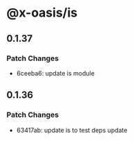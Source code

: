 # @x-oasis/is

## 0.1.37

### Patch Changes

- 6ceeba6: update is module

## 0.1.36

### Patch Changes

- 63417ab: update is to test deps update
